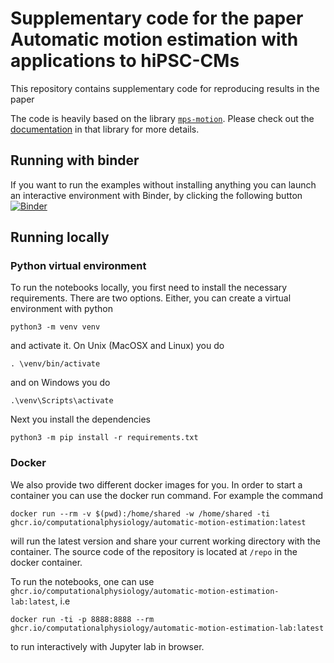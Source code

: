 # Supplementary code for the paper Automatic motion estimation with applications to hiPSC-CMs

This repository contains supplementary code for reproducing results in the paper
>


The code is heavily based on the library [`mps-motion`](https://github.com/ComputationalPhysiology/mps_motion). Please check out the [documentation](https://computationalphysiology.github.io/mps_motion/) in that library for more details.

## Running with binder
If you want to run the examples without installing anything you can launch an interactive environment with Binder, by clicking the following button [![Binder](https://mybinder.org/badge_logo.svg)](https://mybinder.org/v2/gh/ComputationalPhysiology/automatic-motion-estimation/HEAD)

## Running locally

### Python virtual environment
To run the notebooks locally, you first need to install the necessary requirements. There are two options. Either, you can create a virtual environment with python
```
python3 -m venv venv
```
and activate it. On Unix (MacOSX and Linux) you do
```
. \venv/bin/activate
```
and on Windows you do
```
.\venv\Scripts\activate
```
Next you install the dependencies
```
python3 -m pip install -r requirements.txt
```

### Docker

We also provide two different docker images for you. In order to start a container you can use the docker run command. For example the command
```
docker run --rm -v $(pwd):/home/shared -w /home/shared -ti ghcr.io/computationalphysiology/automatic-motion-estimation:latest
```
will run the latest version and share your current working directory with the container. The source code of the repository is located at `/repo` in the docker container.

To run the notebooks, one can use `ghcr.io/computationalphysiology/automatic-motion-estimation-lab:latest`, i.e
```
docker run -ti -p 8888:8888 --rm ghcr.io/computationalphysiology/automatic-motion-estimation-lab:latest
```
to run interactively with Jupyter lab in browser.
